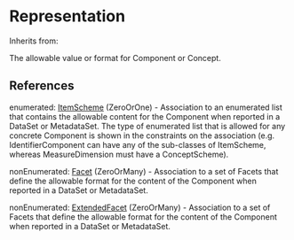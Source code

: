 
# Representation

Inherits from: [](..//.md)



The allowable value or format for Component or Concept.



## References

enumerated: [ItemScheme](ItemScheme.md) (ZeroOrOne) - Association to an enumerated list that contains the allowable content for the Component when reported in a DataSet or MetadataSet. The type of enumerated list that is allowed for any concrete Component is shown in the constraints on the association (e.g. IdentifierComponent can have any of the sub-classes of ItemScheme, whereas MeasureDimension must have a ConceptScheme).

nonEnumerated: [Facet](Facet.md) (ZeroOrMany) - Association to a set of Facets that define the allowable format for the content of the Component when reported in a DataSet or MetadataSet.

nonEnumerated: [ExtendedFacet](ExtendedFacet.md) (ZeroOrMany) - Association to a set of Facets that define the allowable format for the content of the Component when reported in a DataSet or MetadataSet.




